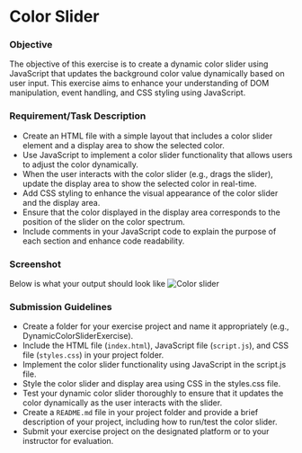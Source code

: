 # Color Slider
### Objective
The objective of this exercise is to create a dynamic color slider using JavaScript that updates the background color value dynamically based on user input. This exercise aims to enhance your understanding of DOM manipulation, event handling, and CSS styling using JavaScript.

### Requirement/Task Description
- Create an HTML file with a simple layout that includes a color slider element and a display area to show the selected color.
- Use JavaScript to implement a color slider functionality that allows users to adjust the color dynamically.
- When the user interacts with the color slider (e.g., drags the slider), update the display area to show the selected color in real-time.
- Add CSS styling to enhance the visual appearance of the color slider and the display area.
- Ensure that the color displayed in the display area corresponds to the position of the slider on the color spectrum.
- Include comments in your JavaScript code to explain the purpose of each section and enhance code readability.

### Screenshot
Below is what your output should look like
![Color slider](https://github.com/osiota10/sass-template/assets/73504914/a4a9e8f5-994a-48af-a87a-84b91a692dec)

### Submission Guidelines
- Create a folder for your exercise project and name it appropriately (e.g., DynamicColorSliderExercise).
- Include the HTML file (`index.html`), JavaScript file (`script.js`), and CSS file (`styles.css`) in your project folder.
- Implement the color slider functionality using JavaScript in the script.js file.
- Style the color slider and display area using CSS in the styles.css file.
- Test your dynamic color slider thoroughly to ensure that it updates the color dynamically as the user interacts with the slider.
- Create a `README.md` file in your project folder and provide a brief description of your project, including how to run/test the color slider.
- Submit your exercise project on the designated platform or to your instructor for evaluation.
